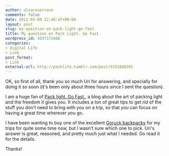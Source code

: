 ```yaml
---
author: alvaroserrano
comments: false
date: 2011-05-09 12:48:47+00:00
layout: post
slug: my-question-on-pack-light-go-fast
title: My question on Pack Light. Go Fast.
wordpress_id: 1637172488
categories:
- Digital Life
- Link
post_format:
- Link
external-url: http://packlite.tumblr.com/post/5331848342
---
```


OK, so first of all, thank you so much Uri for answering, and specially for doing it so soon (it's been only about three hours since I sent the question).

I am a huge fan of [Pack light. Go Fast.](http://packlite.tumblr.com/), a blog about the art of packing light and the freedom it gives you. It includes a ton of great tips to get rid of the stuff you don't need to bring with you on a trip, so that you can focus on having a great time wherever you go.

I have been wanting to buy one of the excellent [Goruck backpacks](http://www.goruck.com/shop/) for my trips for quite some time now, but I wasn't sure which one to pick. Uri's answer is great, reasoned, and pretty much just what I needed. Go read it for the details.

Thanks!
